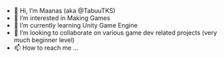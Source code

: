 - 👋 Hi, I’m Maanas (aka @TabuuTKS) 
- 👀 I’m interested in Making Games
- 🌱 I’m currently learning Unity Game Engine
- 💞️ I’m looking to collaborate on various game dev related projects (very much beginner level) 
- 📫 How to reach me ...

<!---
TabuuTKS/TabuuTKS is a ✨ special ✨ repository because its `README.md` (this file) appears on your GitHub profile.
You can click the Preview link to take a look at your changes.
--->
